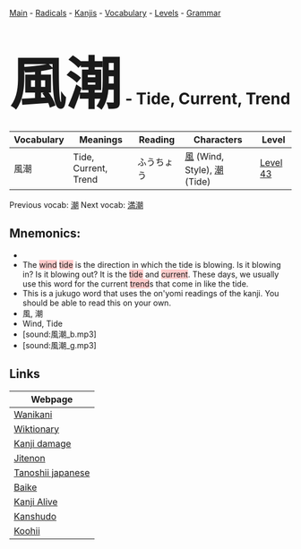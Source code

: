 <style> bigfont {font-size: 100px}</style>
[Main](../README.md) -
[Radicals](../radicals.md) -
[Kanjis](../kanjis.md) -
[Vocabulary](../vocabulary.md) -
[Levels](../levels.md) -
[Grammar](../grammar.md)
# <bigfont> 風潮</bigfont> - Tide, Current, Trend 

| Vocabulary | Meanings | Reading | Characters | Level |
| --- | --- | --- | --- | --- |
| 風潮 | Tide, Current, Trend | ふうちょう |  [風](../kanjis/風.md) (Wind, Style), [潮](../kanjis/潮.md) (Tide) | [Level 43](../levels/wk_level43.md) |

Previous vocab: [潮](潮.md) Next vocab: [満潮](満潮.md) 

## Mnemonics:

* 
* The <span style="background-color:#ffcccb"> wind</span> <span style="background-color:#ffcccb"> tide</span> is the direction in which the tide is blowing. Is it blowing in? Is it blowing out? It is the <span style="background-color:#ffcccb"> tide</span> and <span style="background-color:#ffcccb"> current</span>. These days, we usually use this word for the current <span style="background-color:#ffcccb"> trend</span>s that come in like the tide.
* This is a jukugo word that uses the on'yomi readings of the kanji. You should be able to read this on your own.
* 風, 潮
* Wind, Tide
* [sound:風潮_b.mp3]
* [sound:風潮_g.mp3]


## Links 

| Webpage |
| --- |
| [Wanikani          ](https://www.wanikani.com/kanji/風潮) |
| [Wiktionary        ](https://en.wiktionary.org/wiki/風潮) |
| [Kanji damage      ](http://www.kanjidamage.com/kanji/search?utf8=✓&q=風潮) |
| [Jitenon           ](https://jitenon.com/kanji/風潮) |
| [Tanoshii japanese ](https://www.tanoshiijapanese.com/dictionary/kanji.cfm?k=風潮) |
| [Baike             ](https://baike.baidu.com/item/風潮) |
| [Kanji Alive       ](https://app.kanjialive.com/風潮) |
| [Kanshudo          ](https://www.kanshudo.com/searchmn?q=風潮) |
| [Koohii            ](https://kanji.koohii.com/study/kanji/風潮) |
